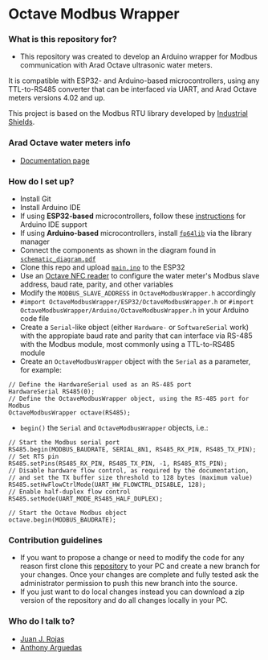 Octave Modbus Wrapper
============

### What is this repository for?

* This repository was created to develop an Arduino wrapper for Modbus communication with Arad Octave ultrasonic water meters.

It is compatible with ESP32- and Arduino-based microcontrollers, using any TTL-to-RS485 converter that can be interfaced via UART, and Arad Octave meters versions 4.02 and up.

This project is based on the Modbus RTU library developed by [Industrial Shields](https://github.com/Industrial-Shields/arduino-Modbus).

### Arad Octave water meters info

* [Documentation page](https://arad.co.il/products/bulk-water-meters/octave-ultrasonic-water-meter/)

### How do I set up?

* Install Git
* Install Arduino IDE
* If using **ESP32-based** microcontrollers, follow these [instructions](https://wiki.seeedstudio.com/XIAO_ESP32C3_Getting_Started/#software-setup) for Arduino IDE support
* If using **Arduino-based** microcontrollers, install [`fp64lib`](https://www.arduino.cc/reference/en/libraries/fp64lib/) via the library manager
* Connect the components as shown in the diagram found in [`schematic_diagram.pdf`]()
* Clone this repo and upload [`main.ino`](https://github.com/DeltaLabo/OctaveModbusWrapper/tree/main/main) to the ESP32
* Use an [Octave NFC reader](https://arad.co.il/wp-content/uploads/OCTAVE-Installation-Manuel-EN-web.pdf) to configure the water meter's Modbus slave address, baud rate, parity, and other variables
* Modify the `MODBUS_SLAVE_ADDRESS` in `OctaveModbusWrapper.h` accordingly
* `#import OctaveModbusWrapper/ESP32/OctaveModbusWrapper.h` or `#import OctaveModbusWrapper/Arduino/OctaveModbusWrapper.h` in your Arduino code file
* Create a `Serial`-like object (either `Hardware-` or `SoftwareSerial` work) with the appropiate baud rate and parity that can interface via RS-485 with the Modbus module, most commonly using a TTL-to-RS485 module
* Create an `OctaveModbusWrapper` object with the `Serial` as a parameter, for example:
```
// Define the HardwareSerial used as an RS-485 port
HardwareSerial RS485(0);
// Define the OctaveModbusWrapper object, using the RS-485 port for Modbus
OctaveModbusWrapper octave(RS485);
```
* `begin()` the `Serial` and `OctaveModbusWrapper` objects, i.e.:
```
// Start the Modbus serial port
RS485.begin(MODBUS_BAUDRATE, SERIAL_8N1, RS485_RX_PIN, RS485_TX_PIN);
// Set RTS pin
RS485.setPins(RS485_RX_PIN, RS485_TX_PIN, -1, RS485_RTS_PIN);
// Disable hardware flow control, as required by the documentation,
// and set the TX buffer size threshold to 128 bytes (maximum value)
RS485.setHwFlowCtrlMode(UART_HW_FLOWCTRL_DISABLE, 128);
// Enable half-duplex flow control
RS485.setMode(UART_MODE_RS485_HALF_DUPLEX);

// Start the Octave Modbus object
octave.begin(MODBUS_BAUDRATE);
```

### Contribution guidelines ###

* If you want to propose a change or need to modify the code for any reason first clone this [repository](https://github.com/DeltaLabo/rsim) to your PC and create a new branch for your changes. Once your changes are complete and fully tested ask the administrator permission to push this new branch into the source.
* If you just want to do local changes instead you can download a zip version of the repository and do all changes locally in your PC. 

### Who do I talk to? ###

* [Juan J. Rojas](mailto:juan.rojas@itcr.ac.cr)
* [Anthony Arguedas](mailto:antarguedas@estudiantec.r)
